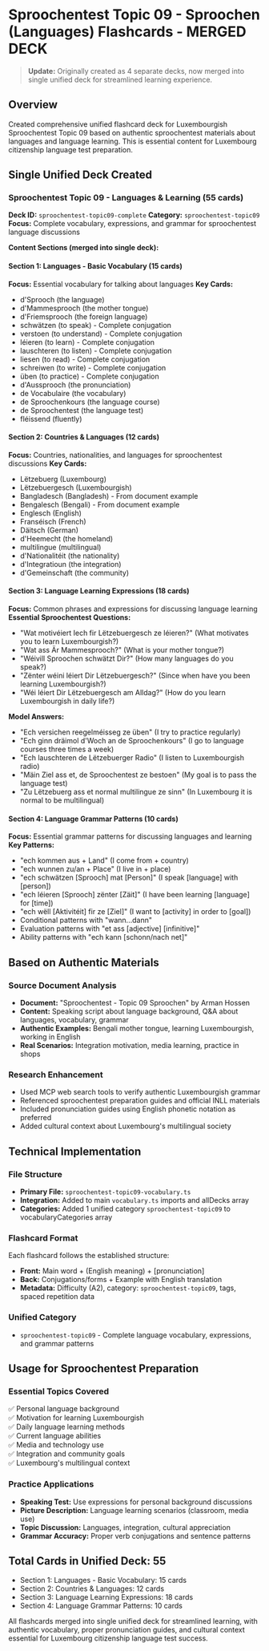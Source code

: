 # Sproochentest Topic 09 - Sproochen (Languages) Flashcards - MERGED DECK

> **Update:** Originally created as 4 separate decks, now merged into single unified deck for streamlined learning experience.

## Overview
Created comprehensive unified flashcard deck for Luxembourgish Sproochentest Topic 09 based on authentic sproochentest materials about languages and language learning. This is essential content for Luxembourg citizenship language test preparation.

## Single Unified Deck Created

### Sproochentest Topic 09 - Languages & Learning (55 cards)
**Deck ID:** `sproochentest-topic09-complete`
**Category:** `sproochentest-topic09`
**Focus:** Complete vocabulary, expressions, and grammar for sproochentest language discussions

**Content Sections (merged into single deck):**

#### Section 1: Languages - Basic Vocabulary (15 cards)
**Focus:** Essential vocabulary for talking about languages
**Key Cards:**
- d'Sprooch (the language) 
- d'Mammesprooch (the mother tongue)
- d'Friemsprooch (the foreign language)
- schwätzen (to speak) - Complete conjugation
- verstoen (to understand) - Complete conjugation  
- léieren (to learn) - Complete conjugation
- lauschteren (to listen) - Complete conjugation
- liesen (to read) - Complete conjugation
- schreiwen (to write) - Complete conjugation
- üben (to practice) - Complete conjugation
- d'Aussprooch (the pronunciation)
- de Vocabulaire (the vocabulary)
- de Sproochenkours (the language course)
- de Sproochentest (the language test)
- fléissend (fluently)

#### Section 2: Countries & Languages (12 cards)
**Focus:** Countries, nationalities, and languages for sproochentest discussions
**Key Cards:**
- Lëtzebuerg (Luxembourg)
- Lëtzebuergesch (Luxembourgish)
- Bangladesch (Bangladesh) - From document example
- Bengalesch (Bengali) - From document example
- Englesch (English)
- Franséisch (French)
- Däitsch (German)
- d'Heemecht (the homeland)
- multilingue (multilingual)
- d'Nationalitéit (the nationality)
- d'Integratioun (the integration)
- d'Gemeinschaft (the community)

#### Section 3: Language Learning Expressions (18 cards)
**Focus:** Common phrases and expressions for discussing language learning
**Essential Sproochentest Questions:**
- "Wat motivéiert Iech fir Lëtzebuergesch ze léieren?" (What motivates you to learn Luxembourgish?)
- "Wat ass Är Mammesprooch?" (What is your mother tongue?)
- "Wéivill Sproochen schwätzt Dir?" (How many languages do you speak?)
- "Zënter wéini léiert Dir Lëtzebuergesch?" (Since when have you been learning Luxembourgish?)
- "Wéi léiert Dir Lëtzebuergesch am Alldag?" (How do you learn Luxembourgish in daily life?)

**Model Answers:**
- "Ech versichen reegelméisseg ze üben" (I try to practice regularly)
- "Ech ginn dräimol d'Woch an de Sproochenkours" (I go to language courses three times a week)
- "Ech lauschteren de Lëtzebuerger Radio" (I listen to Luxembourgish radio)
- "Mäin Ziel ass et, de Sproochentest ze bestoen" (My goal is to pass the language test)
- "Zu Lëtzebuerg ass et normal multilingue ze sinn" (In Luxembourg it is normal to be multilingual)

#### Section 4: Language Grammar Patterns (10 cards)
**Focus:** Essential grammar patterns for discussing languages and learning
**Key Patterns:**
- "ech kommen aus + Land" (I come from + country)
- "ech wunnen zu/an + Place" (I live in + place)
- "ech schwätzen [Sprooch] mat [Person]" (I speak [language] with [person])
- "ech léieren [Sprooch] zënter [Zäit]" (I have been learning [language] for [time])
- "ech wëll [Aktivitéit] fir ze [Ziel]" (I want to [activity] in order to [goal])
- Conditional patterns with "wann...dann"
- Evaluation patterns with "et ass [adjective] [infinitive]"
- Ability patterns with "ech kann [schonn/nach net]"

## Based on Authentic Materials

### Source Document Analysis
- **Document:** "Sproochentest - Topic 09 Sproochen" by Arman Hossen
- **Content:** Speaking script about language background, Q&A about languages, vocabulary, grammar
- **Authentic Examples:** Bengali mother tongue, learning Luxembourgish, working in English
- **Real Scenarios:** Integration motivation, media learning, practice in shops

### Research Enhancement
- Used MCP web search tools to verify authentic Luxembourgish grammar
- Referenced sproochentest preparation guides and official INLL materials  
- Included pronunciation guides using English phonetic notation as preferred
- Added cultural context about Luxembourg's multilingual society

## Technical Implementation

### File Structure
- **Primary File:** `sproochentest-topic09-vocabulary.ts`
- **Integration:** Added to main `vocabulary.ts` imports and allDecks array
- **Categories:** Added 1 unified category `sproochentest-topic09` to vocabularyCategories array

### Flashcard Format
Each flashcard follows the established structure:
- **Front:** Main word + (English meaning) + [pronunciation]
- **Back:** Conjugations/forms + Example with English translation
- **Metadata:** Difficulty (A2), category: `sproochentest-topic09`, tags, spaced repetition data

### Unified Category
- `sproochentest-topic09` - Complete language vocabulary, expressions, and grammar patterns

## Usage for Sproochentest Preparation

### Essential Topics Covered
✅ Personal language background  
✅ Motivation for learning Luxembourgish  
✅ Daily language learning methods  
✅ Current language abilities  
✅ Media and technology use  
✅ Integration and community goals  
✅ Luxembourg's multilingual context  

### Practice Applications
- **Speaking Test:** Use expressions for personal background discussions
- **Picture Description:** Language learning scenarios (classroom, media use)
- **Topic Discussion:** Languages, integration, cultural appreciation
- **Grammar Accuracy:** Proper verb conjugations and sentence patterns

## Total Cards in Unified Deck: 55
- Section 1: Languages - Basic Vocabulary: 15 cards
- Section 2: Countries & Languages: 12 cards  
- Section 3: Language Learning Expressions: 18 cards
- Section 4: Language Grammar Patterns: 10 cards

All flashcards merged into single unified deck for streamlined learning, with authentic vocabulary, proper pronunciation guides, and cultural context essential for Luxembourg citizenship language test success.
